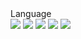 

<div>
  Language
</div>

<div>
  <img src="https://img.shields.io/badge/Android-30e848?style=for-the-badge&logo=Android&logoColor=black">
  <a href="https://guguhome.tistory.com/" target="_blank"><img src="https://img.shields.io/badge/Tistory-FFFFFF?style=flat-square&logo=Android&logoColor=green"/></a>
  <a href="https://guguhome.tistory.com/" target="_blank"><img src="https://img.shields.io/badge/Tistory-FFFFFF?style=flat-square&logo=blogger&logoColor=black"/></a>
  <a href="https://guguhome.tistory.com/" target="_blank"><img src="https://img.shields.io/badge/Tistory-FFFFFF?style=flat-square&logo=blogger&logoColor=black"/></a>
  <a href="https://guguhome.tistory.com/" target="_blank"><img src="https://img.shields.io/badge/Tistory-FFFFFF?style=flat-square&logo=blogger&logoColor=black"/></a>
</div>
